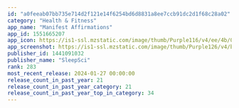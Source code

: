 ```yaml
---
id: "a0feeab07bb735e714d2f121e14f6254bd6d8831a8ee7ccb91dc2d1f68c28a02"
category: "Health & Fitness"
app_name: "Manifest Affirmations"
app_id: 1551665207
app_icon: https://is1-ssl.mzstatic.com/image/thumb/Purple116/v4/ee/4b/06/ee4b0689-8fd4-1670-80d3-6277092476d9/AppIcon-0-0-1x_U007epad-0-0-85-220.jpeg/1024x1024bb.png
app_screenshot: https://is1-ssl.mzstatic.com/image/thumb/Purple126/v4/b7/3e/53/b73e5311-cf4b-a7d8-5289-2b5912e75685/cb52d0a9-afb1-4216-9554-3a6c491918da_6.5_1.jpg/1242x2688bb.png
publisher_id: 1441091032
publisher_name: "SleepSci"
rank: 283
most_recent_release: 2024-01-27 00:00:00
release_count_in_past_year: 21
release_count_in_past_year_category: 21
release_count_in_past_year_top_in_category: 34
---
```

